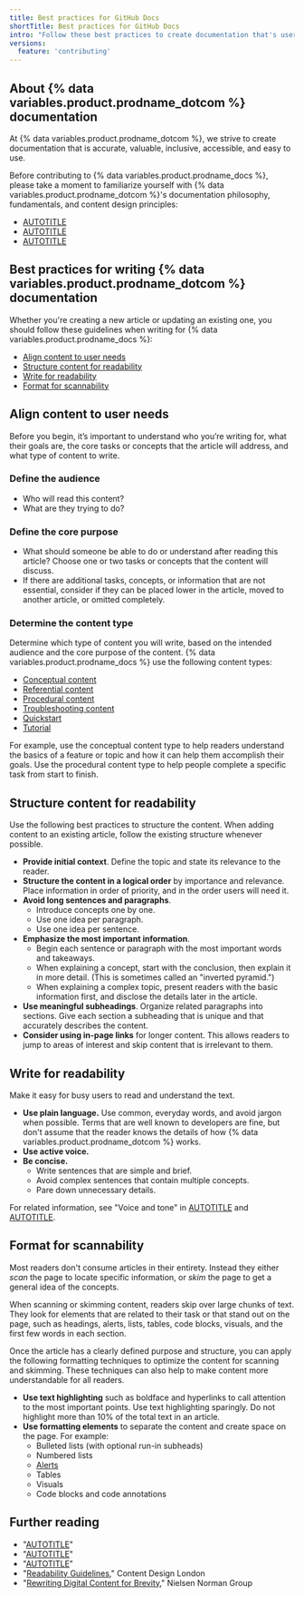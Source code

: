 ```yaml
---
title: Best practices for GitHub Docs
shortTitle: Best practices for GitHub Docs
intro: "Follow these best practices to create documentation that's user-friendly and easy to understand."
versions:
  feature: 'contributing'
---
```


## About {% data variables.product.prodname_dotcom %} documentation

At {% data variables.product.prodname_dotcom %}, we strive to create documentation that is accurate, valuable, inclusive, accessible, and easy to use.

Before contributing to {% data variables.product.prodname_docs %}, please take a moment to familiarize yourself with {% data variables.product.prodname_dotcom %}'s documentation philosophy, fundamentals, and content design principles:

* [AUTOTITLE](/contributing/writing-for-github-docs/about-githubs-documentation-philosophy)
* [AUTOTITLE](/contributing/writing-for-github-docs/about-githubs-documentation-fundamentals)
* [AUTOTITLE](/contributing/writing-for-github-docs/content-design-principles)

## Best practices for writing {% data variables.product.prodname_dotcom %} documentation

Whether you're creating a new article or updating an existing one, you should follow these guidelines when writing for {% data variables.product.prodname_docs %}:

* [Align content to user needs](#align-content-to-user-needs)
* [Structure content for readability](#structure-content-for-readability)
* [Write for readability](#write-for-readability)
* [Format for scannability](#format-for-scannability)

## Align content to user needs

Before you begin, it’s important to understand who you’re writing for, what their goals are, the core tasks or concepts that the article will address, and what type of content to write.

### Define the audience

* Who will read this content?
* What are they trying to do?

### Define the core purpose

* What should someone be able to do or understand after reading this article? Choose one or two tasks or concepts that the content will discuss.
* If there are additional tasks, concepts, or information that are not essential, consider if they can be placed lower in the article, moved to another article, or omitted completely.

### Determine the content type

Determine which type of content you will write, based on the intended audience and the core purpose of the content. {% data variables.product.prodname_docs %} use the following content types:

* [Conceptual content](/contributing/style-guide-and-content-model/conceptual-content-type)
* [Referential content](/contributing/style-guide-and-content-model/referential-content-type)
* [Procedural content](/contributing/style-guide-and-content-model/procedural-content-type)
* [Troubleshooting content](/contributing/style-guide-and-content-model/troubleshooting-content-type)
* [Quickstart](/contributing/style-guide-and-content-model/quickstart-content-type)
* [Tutorial](/contributing/style-guide-and-content-model/tutorial-content-type)

For example, use the conceptual content type to help readers understand the basics of a feature or topic and how it can help them accomplish their goals. Use the procedural content type to help people complete a specific task from start to finish.

## Structure content for readability

Use the following best practices to structure the content. When adding content to an existing article, follow the existing structure whenever possible.

* **Provide initial context**. Define the topic and state its relevance to the reader.
* **Structure the content in a logical order** by importance and relevance. Place information in order of priority, and in the order users will need it.
* **Avoid long sentences and paragraphs**.
  * Introduce concepts one by one.
  * Use one idea per paragraph.
  * Use one idea per sentence.
* **Emphasize the most important information**.
  * Begin each sentence or paragraph with the most important words and takeaways.
  * When explaining a concept, start with the conclusion, then explain it in more detail. (This is sometimes called an "inverted pyramid.")
  * When explaining a complex topic, present readers with the basic information first, and disclose the details later in the article.
* **Use meaningful subheadings**. Organize related paragraphs into sections. Give each section a subheading that is unique and that accurately describes the content.
* **Consider using in-page links** for longer content. This allows readers to jump to areas of interest and skip content that is irrelevant to them.

## Write for readability

Make it easy for busy users to read and understand the text.

* **Use plain language.** Use common, everyday words, and avoid jargon when possible. Terms that are well known to developers are fine, but don't assume that the reader knows the details of how {% data variables.product.prodname_dotcom %} works.
* **Use active voice.**
* **Be concise.**
  * Write sentences that are simple and brief.
  * Avoid complex sentences that contain multiple concepts.
  * Pare down unnecessary details.

For related information, see "Voice and tone" in [AUTOTITLE](/contributing/style-guide-and-content-model/style-guide#voice-and-tone) and [AUTOTITLE](/contributing/writing-for-github-docs/writing-content-to-be-translated).

## Format for scannability

Most readers don't consume articles in their entirety. Instead they either _scan_ the page to locate specific information, or _skim_ the page to get a general idea of the concepts.

When scanning or skimming content, readers skip over large chunks of text. They look for elements that are related to their task or that stand out on the page, such as headings, alerts, lists, tables, code blocks, visuals, and the first few words in each section.

Once the article has a clearly defined purpose and structure, you can apply the following formatting techniques to optimize the content for scanning and skimming. These techniques can also help to make content more understandable for all readers.

* **Use text highlighting** such as boldface and hyperlinks to call attention to the most important points. Use text highlighting sparingly. Do not highlight more than 10% of the total text in an article.
* **Use formatting elements** to separate the content and create space on the page. For example:
  * Bulleted lists (with optional run-in subheads)
  * Numbered lists
  * [Alerts](/contributing/style-guide-and-content-model/style-guide#alerts)
  * Tables
  * Visuals
  * Code blocks and code annotations

## Further reading

* "[AUTOTITLE](/contributing/style-guide-and-content-model/style-guide)"
* "[AUTOTITLE](/contributing/style-guide-and-content-model/about-the-content-model)"
* "[AUTOTITLE](/contributing/style-guide-and-content-model/contents-of-a-github-docs-article)"
* "[Readability Guidelines](https://readabilityguidelines.co.uk/)," Content Design London
* "[Rewriting Digital Content for Brevity](https://www.nngroup.com/articles/rewriting-content-brevity/)," Nielsen Norman Group
